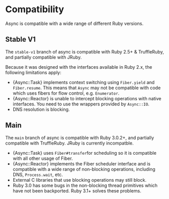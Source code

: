# Compatibility

Async is compatible with a wide range of different Ruby versions.

## Stable V1

The `stable-v1` branch of async is compatible with Ruby 2.5+ & TruffleRuby, and partially compatible with JRuby.

Because it was designed with the interfaces available in Ruby 2.x, the following limitations apply:

- {Async::Task} implements context switching using `Fiber.yield` and `Fiber.resume`. This means that `Async` may not be compatible with code which uses fibers for flow control, e.g. `Enumerator`.
- {Async::Reactor} is unable to intercept blocking operations with native interfaces. You need to use the wrappers provided by `Async::IO`.
- DNS resolution is blocking.

## Main

The `main` branch of async is compatible with Ruby 3.0.2+, and partially compatible with TruffleRuby. JRuby is currently incompatble.

- {Async::Task} uses `Fiber#transfer`for scheduling so it is compatible with all other usage of Fiber.
- {Async::Reactor} implements the Fiber scheduler interface and is compatible with a wide range of non-blocking operations, including DNS, `Process.wait`, etc.
- External C libraries that use blocking operations may still block.
- Ruby 3.0 has some bugs in the non-blocking thread primitives which have not been backported. Ruby 3.1+ solves these problems.
